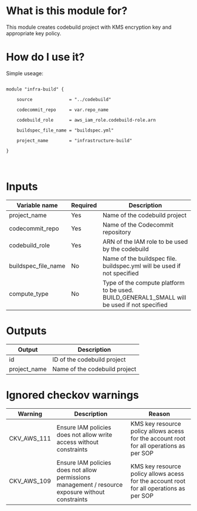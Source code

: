 # What is this module for?
This module creates codebuild project with KMS encryption key and appropriate key policy.

# How do I use it?
Simple useage:

<code>
module "infra-build" { <br>
  &nbsp; source              = "../codebuild" <br>
  &nbsp; codecommit_repo     = var.repo_name <br>
  &nbsp; codebuild_role      = aws_iam_role.codebuild-role.arn <br>
  &nbsp; buildspec_file_name = "buildspec.yml" <br>
  &nbsp; project_name        = "infrastructure-build" <br>
}
</code>
<br>
<br>

# Inputs
|Variable name|Required|Description|
|-------------|--------|-----------|
|project_name|Yes|Name of the codebuild project|
|codecommit_repo|Yes|Name of the Codecommit repository|
|codebuild_role|Yes|ARN of the IAM role to be used by the codebuild|
|buildspec_file_name|No|Name of the buildspec file. buildspec.yml will be used if not specified|
|compute_type|No|Type of the compute platform to be used. BUILD_GENERAL1_SMALL will be used if not specified|
# Outputs
|Output|Description|
|---|---|
|id|ID of the codebuild project|
|project_name|Name of the codebuild project|
# Ignored checkov warnings

|Warning|Description|Reason|
|---|---|---|
|CKV_AWS_111|Ensure IAM policies does not allow write access without constraints|KMS key resource policy allows acess for the account root for all operations as per SOP|
|CKV_AWS_109|Ensure IAM policies does not allow permissions management / resource exposure without constraints|KMS key resource policy allows acess for the account root for all operations as per SOP|
